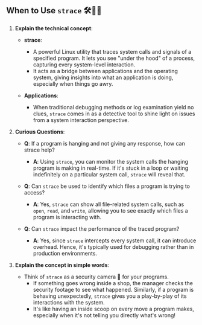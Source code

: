 **When to Use `strace`** 🛠️🕵️‍♂️
---

1. **Explain the technical concept**:

   - **strace**: 
     - A powerful Linux utility that traces system calls and signals of a specified program. It lets you see "under the hood" of a process, capturing every system-level interaction.
     - It acts as a bridge between applications and the operating system, giving insights into what an application is doing, especially when things go awry.

   - **Applications**: 
     - When traditional debugging methods or log examination yield no clues, `strace` comes in as a detective tool to shine light on issues from a system interaction perspective.

2. **Curious Questions**:

   - **Q**: If a program is hanging and not giving any response, how can strace help?
     - **A**: Using `strace`, you can monitor the system calls the hanging program is making in real-time. If it's stuck in a loop or waiting indefinitely on a particular system call, `strace` will reveal that.

   - **Q**: Can `strace` be used to identify which files a program is trying to access?
     - **A**: Yes, `strace` can show all file-related system calls, such as `open`, `read`, and `write`, allowing you to see exactly which files a program is interacting with.

   - **Q**: Can `strace` impact the performance of the traced program?
     - **A**: Yes, since `strace` intercepts every system call, it can introduce overhead. Hence, it's typically used for debugging rather than in production environments.

3. **Explain the concept in simple words**:

   - Think of `strace` as a security camera 🎥 for your programs. 
     - If something goes wrong inside a shop, the manager checks the security footage to see what happened. Similarly, if a program is behaving unexpectedly, `strace` gives you a play-by-play of its interactions with the system. 
     - It's like having an inside scoop on every move a program makes, especially when it's not telling you directly what's wrong!
